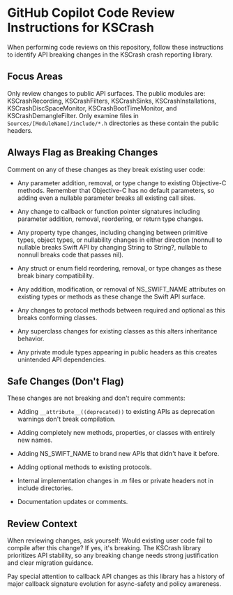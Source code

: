# GitHub Copilot Code Review Instructions for KSCrash

When performing code reviews on this repository, follow these instructions to identify API breaking changes in the KSCrash crash reporting library.

## Focus Areas

Only review changes to public API surfaces. The public modules are: KSCrashRecording, KSCrashFilters, KSCrashSinks, KSCrashInstallations, KSCrashDiscSpaceMonitor, KSCrashBootTimeMonitor, and KSCrashDemangleFilter. Only examine files in `Sources/[ModuleName]/include/*.h` directories as these contain the public headers.

## Always Flag as Breaking Changes

Comment on any of these changes as they break existing user code:

- Any parameter addition, removal, or type change to existing Objective-C methods. Remember that Objective-C has no default parameters, so adding even a nullable parameter breaks all existing call sites.

- Any change to callback or function pointer signatures including parameter addition, removal, reordering, or return type changes.

- Any property type changes, including changing between primitive types, object types, or nullability changes in either direction (nonnull to nullable breaks Swift API by changing String to String?, nullable to nonnull breaks code that passes nil).

- Any struct or enum field reordering, removal, or type changes as these break binary compatibility.

- Any addition, modification, or removal of NS_SWIFT_NAME attributes on existing types or methods as these change the Swift API surface.

- Any changes to protocol methods between required and optional as this breaks conforming classes.

- Any superclass changes for existing classes as this alters inheritance behavior.

- Any private module types appearing in public headers as this creates unintended API dependencies.

## Safe Changes (Don't Flag)

These changes are not breaking and don't require comments:

- Adding `__attribute__((deprecated))` to existing APIs as deprecation warnings don't break compilation.

- Adding completely new methods, properties, or classes with entirely new names.

- Adding NS_SWIFT_NAME to brand new APIs that didn't have it before.

- Adding optional methods to existing protocols.

- Internal implementation changes in .m files or private headers not in include directories.

- Documentation updates or comments.

## Review Context

When reviewing changes, ask yourself: Would existing user code fail to compile after this change? If yes, it's breaking. The KSCrash library prioritizes API stability, so any breaking change needs strong justification and clear migration guidance.

Pay special attention to callback API changes as this library has a history of major callback signature evolution for async-safety and policy awareness.
